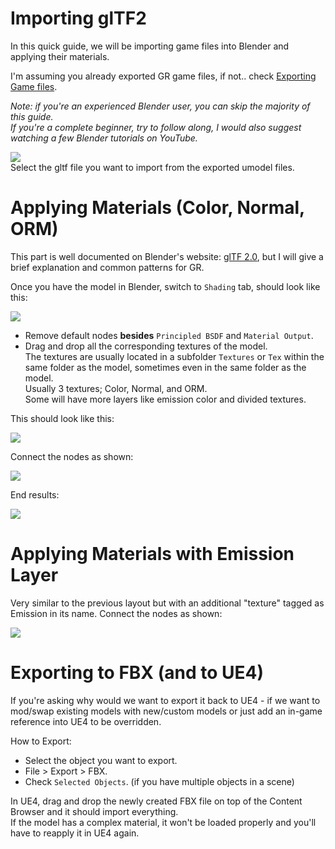 # Importing glTF2
In this quick guide, we will be importing game files into Blender and applying their materials.

I'm assuming you already exported GR game files, if not.. check [Exporting Game files](ExportGamefiles.md).

_Note: if you're an experienced Blender user, you can skip the majority of this guide.</br>If you're a complete beginner, try to follow along, I would also suggest watching a few Blender tutorials on YouTube._

![](./Images/blender1.png)</br>
Select the gltf file you want to import from the exported umodel files.

# Applying Materials (Color, Normal, ORM)
This part is well documented on Blender's website:
[glTF 2.0](https://docs.blender.org/manual/en/2.80/addons/io_scene_gltf2.html), but I will give a brief explanation and common patterns for GR.


Once you have the model in Blender, switch to `Shading` tab, should look like this:

![](Images/blender2.png)

- Remove default nodes **besides** `Principled BSDF` and `Material Output`.
- Drag and drop all the corresponding textures of the model.</br>
The textures are usually located in a subfolder `Textures` or `Tex` within the same folder as the model, sometimes even in the same folder as the model.</br>
Usually 3 textures; Color, Normal, and ORM. </br>
Some will have more layers like emission color and divided textures.

This should look like this:

![](Images/blender3.png)

Connect the nodes as shown:

![](Images/blender4.png)

End results:

![](Images/blender5.png)


# Applying Materials with Emission Layer

Very similar to the previous layout but with an additional "texture" tagged as Emission in its name. Connect the nodes as shown:

![](Images/blender6.png)


# Exporting to FBX (and to UE4)
If you're asking why would we want to export it back to UE4 - if we want to mod/swap existing models with new/custom models or just add an in-game reference into UE4 to be overridden.

How to Export:
- Select the object you want to export.
- File > Export > FBX.
- Check `Selected Objects`. (if you have multiple objects in a scene)

In UE4, drag and drop the newly created FBX file on top of the Content Browser and it should import everything.</br>
If the model has a complex material, it won't be loaded properly and you'll have to reapply it in UE4 again.
